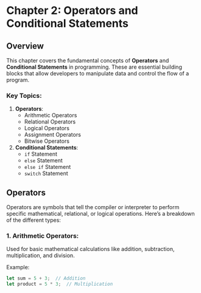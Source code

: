 # Chapter 2: Operators and Conditional Statements

## Overview

This chapter covers the fundamental concepts of **Operators** and **Conditional Statements** in programming. These are essential building blocks that allow developers to manipulate data and control the flow of a program.

### Key Topics:
1. **Operators**:
    - Arithmetic Operators
    - Relational Operators
    - Logical Operators
    - Assignment Operators
    - Bitwise Operators
2. **Conditional Statements**:
    - `if` Statement
    - `else` Statement
    - `else if` Statement
    - `switch` Statement

## Operators

Operators are symbols that tell the compiler or interpreter to perform specific mathematical, relational, or logical operations. Here’s a breakdown of the different types:

### 1. Arithmetic Operators:
Used for basic mathematical calculations like addition, subtraction, multiplication, and division.

Example:
```javascript
let sum = 5 + 3;  // Addition
let product = 5 * 3;  // Multiplication
